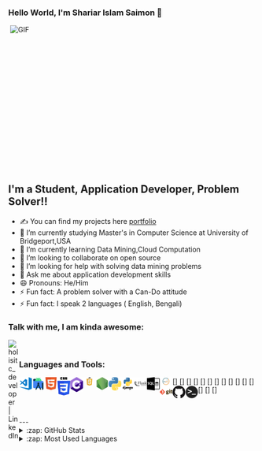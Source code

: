 ### Hello World, I'm Shariar Islam Saimon  👋

 <img align="right" alt="GIF" src="https://github.com/arsentieva/arsentieva/blob/main/code.gif?raw=true" width="500" height="320" />


## I'm a Student, Application Developer, Problem Solver!!
- ✍ You can find my projects here [portfolio]
- 🔭 I’m currently studying Master's in Computer Science at University of Bridgeport,USA
- 🌱 I’m currently learning Data Mining,Cloud Computation
- 👯 I’m looking to collaborate on open source
- 🤔 I’m looking for help with solving data mining problems
- 💬 Ask me about application development skills
- 😄 Pronouns: He/Him
- ⚡ Fun fact: A problem solver with a Can-Do attitude
- ⚡ Fun fact: I speak 2 languages ( English, Bengali)


### Talk with me, I am kinda awesome:
[<img align="left" alt="holisitc_developer | LinkedIn" width="22px" src="https://cdn.jsdelivr.net/npm/simple-icons@v3/icons/linkedin.svg" />][linkedin]

<br />

### Languages and Tools:

[<img align="left" alt="Visual Studio Code" width="26px" src="https://github.com/shariar41/shariar41/blob/main/git%20profile%20logos/visual-studio-code.png" />]
[<img align="left" alt="android studio" width="26px" src="https://github.com/shariar41/shariar41/blob/main/git%20profile%20logos/android-studio-icon.png" />]
[<img align="left" alt="HTML5" width="26px" src="https://github.com/shariar41/shariar41/blob/main/git%20profile%20logos/HTML5.png" />]
[<img align="left" alt="CSS3" width="26px" src="https://github.com/shariar41/shariar41/blob/main/git%20profile%20logos/CSS3.png" />]
[<img align="left" alt="CSharp" width="26px" src="https://github.com/shariar41/shariar41/blob/main/git%20profile%20logos/c-sharp.png" />]
[<img align="left" alt="JavaScript" width="26px" src="https://github.com/shariar41/shariar41/blob/main/git%20profile%20logos/JavaScript.png" />]
[<img align="left" alt="Node.js" width="26px" src="https://github.com/shariar41/shariar41/blob/main/git%20profile%20logos/nodejs.png" />]
[<img align="left" alt="python" width="26px" src="https://github.com/shariar41/shariar41/blob/main/git%20profile%20logos/python.png" />]
[<img align="left" alt="django" width="26px" src="https://github.com/shariar41/shariar41/blob/main/git%20profile%20logos/django.png" />]
[<img align="left" alt="flask" width="26px" src="https://github.com/shariar41/shariar41/blob/main/git%20profile%20logos/flask.png" />]
[<img align="left" alt="SQL" width="26px" src="https://github.com/shariar41/shariar41/blob/main/git%20profile%20logos/sql.jpg" />]
[<img align="left" alt="MySQL" width="26px" src="https://github.com/shariar41/shariar41/blob/main/git%20profile%20logos/MySQL-Logo.jpg" />]
[<img align="left" alt="Git" width="26px" src="https://github.com/shariar41/shariar41/blob/main/git%20profile%20logos/git.png" />]
[<img align="left" alt="GitHub" width="26px" src="https://github.com/shariar41/shariar41/blob/main/git%20profile%20logos/github.png" />]
[<img align="left" alt="Terminal" width="26px" src="https://github.com/shariar41/shariar41/blob/main/git%20profile%20logos/terminal.png" />]

<br />
<br />
---

<details>
  <summary>:zap: GitHub Stats</summary>

  <img align="left" alt="Anna's GitHub Stats" src="https://github-readme-stats.vercel.app/api?username=arsentieva&show_icons=true&hide_border=true" />

</details>

<details>
  <summary>:zap: Most Used Languages</summary>

<img align="left" alt="Saimon's GitHub Top Languages" src="https://github-readme-stats.vercel.app/api/top-langs/?username=arsentieva" />

</details>

[website]: https://www.shariar-islam-saimon.xyz/
[instagram]: 
https://www.instagram.com/shariar_islam_saimon/
[linkedin]: https://www.linkedin.com/in/shariar-islam-saimon
[portfolio]: https://arsentieva.github.io/profile/
